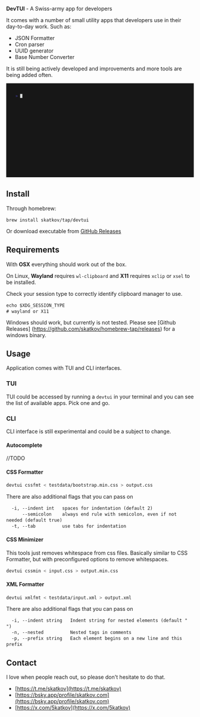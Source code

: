 **DevTUI** - A Swiss-army app for developers

It comes with a number of small utility apps that developers use in their day-to-day work. Such as:
- JSON Formatter
- Cron parser
- UUID generator
- Base Number Converter

It is still being actively developed and improvements and more tools are being added often.

![devtui](devtui.gif)

## Install
Through homebrew:
```
brew install skatkov/tap/devtui
```

Or download executable from [GitHub Releases](https://github.com/skatkov/homebrew-tap/releases?q=devtui&expanded=true)

## Requirements
With **OSX** everything should work out of the box.

On Linux, **Wayland** requires `wl-clipboard` and **X11** requires `xclip` or `xsel` to be installed.

Check your session type to correctly identify clipboard manager to use.

```
echo $XDG_SESSION_TYPE
# wayland or X11
```

Windows should work, but currently is not tested. Please see [Github Releases] (https://github.com/skatkov/homebrew-tap/releases) for a windows binary.
## Usage
Application comes with TUI and CLI interfaces.

### TUI
TUI could be accessed by running a `devtui` in your terminal and you can see the list of available apps. Pick one and go.

### CLI
CLI interface is still experimental and could be a subject to change.

#### Autocomplete
 //TODO

#### CSS Formatter
```bash
devtui cssfmt < testdata/bootstrap.min.css > output.css
```

There are also additional flags that you can pass on
```
  -i, --indent int   spaces for indentation (default 2)
      --semicolon    always end rule with semicolon, even if not needed (default true)
  -t, --tab          use tabs for indentation
```
#### CSS Minimizer
This tools just removes whitespace from css files. Basically similar to CSS Formatter, but with preconfigured options to remove whitespaces.

```bash
devtui cssmin < input.css > output.min.css
```

#### XML Formatter
```bash
devtui xmlfmt < testdata/input.xml > output.xml
```

There are also additional flags that you can pass on

```
  -i, --indent string   Indent string for nested elements (default "  ")
  -n, --nested          Nested tags in comments
  -p, --prefix string   Each element begins on a new line and this prefix
```  

## Contact
I love when people reach out, so please don't hesitate to do that.

- [https://t.me/skatkov](https://t.me/skatkov)
- [https://bsky.app/profile/skatkov.com](https://bsky.app/profile/skatkov.com)
- [https://x.com/5katkov](https://x.com/5katkov)
